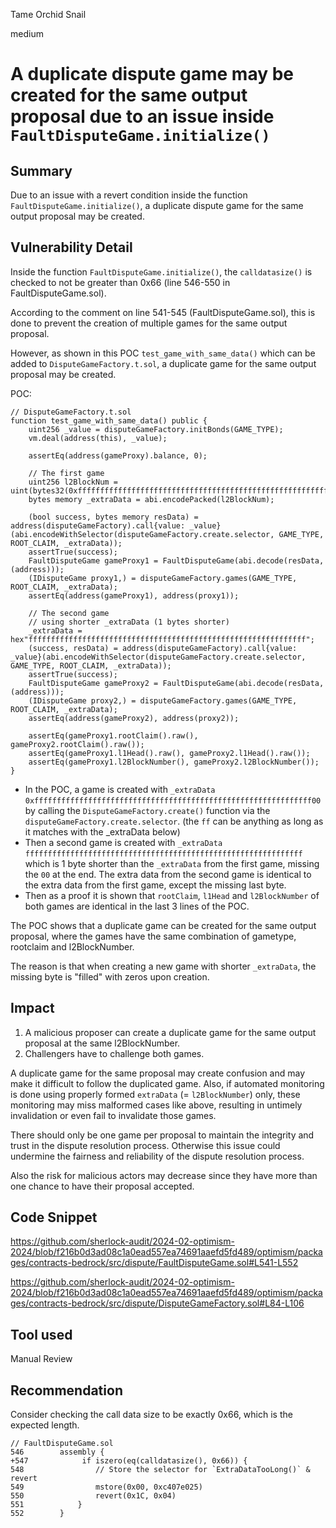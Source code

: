 Tame Orchid Snail

medium

# A duplicate dispute game may be created for the same output proposal due to an issue inside `FaultDisputeGame.initialize()`

## Summary

Due to an issue with a revert condition inside the function `FaultDisputeGame.initialize()`, a duplicate dispute game for the same output proposal may be created.

## Vulnerability Detail

Inside the function `FaultDisputeGame.initialize()`, the `calldatasize()` is checked to not be greater than 0x66 (line 546-550 in FaultDisputeGame.sol).

According to the comment on line 541-545 (FaultDisputeGame.sol), this is done to prevent the creation of multiple games for the same output proposal.

However, as shown in this POC `test_game_with_same_data()` which can be added to `DisputeGameFactory.t.sol`, a duplicate game for the same output proposal may be created.

POC:

```solidity
// DisputeGameFactory.t.sol
function test_game_with_same_data() public {
    uint256 _value = disputeGameFactory.initBonds(GAME_TYPE);
    vm.deal(address(this), _value);

    assertEq(address(gameProxy).balance, 0);

    // The first game
    uint256 l2BlockNum = uint(bytes32(0xffffffffffffffffffffffffffffffffffffffffffffffffffffffffffffff00));
    bytes memory _extraData = abi.encodePacked(l2BlockNum);

    (bool success, bytes memory resData) = address(disputeGameFactory).call{value: _value}(abi.encodeWithSelector(disputeGameFactory.create.selector, GAME_TYPE, ROOT_CLAIM, _extraData));
    assertTrue(success);
    FaultDisputeGame gameProxy1 = FaultDisputeGame(abi.decode(resData, (address)));
    (IDisputeGame proxy1,) = disputeGameFactory.games(GAME_TYPE, ROOT_CLAIM, _extraData);
    assertEq(address(gameProxy1), address(proxy1));

    // The second game
    // using shorter _extraData (1 bytes shorter)
    _extraData = hex"ffffffffffffffffffffffffffffffffffffffffffffffffffffffffffffff";
    (success, resData) = address(disputeGameFactory).call{value: _value}(abi.encodeWithSelector(disputeGameFactory.create.selector, GAME_TYPE, ROOT_CLAIM, _extraData));
    assertTrue(success);
    FaultDisputeGame gameProxy2 = FaultDisputeGame(abi.decode(resData, (address)));
    (IDisputeGame proxy2,) = disputeGameFactory.games(GAME_TYPE, ROOT_CLAIM, _extraData);
    assertEq(address(gameProxy2), address(proxy2));

    assertEq(gameProxy1.rootClaim().raw(), gameProxy2.rootClaim().raw());
    assertEq(gameProxy1.l1Head().raw(), gameProxy2.l1Head().raw());
    assertEq(gameProxy1.l2BlockNumber(), gameProxy2.l2BlockNumber());
}
```

* In the POC, a game is created with `_extraData` `0xffffffffffffffffffffffffffffffffffffffffffffffffffffffffffffff00` by calling the `DisputeGameFactory.create()` function via the `disputeGameFactory.create.selector`. (the `ff` can be anything as long as it matches with the _extraData below)
* Then a second game is created with `_extraData` `ffffffffffffffffffffffffffffffffffffffffffffffffffffffffffffff` which is 1 byte shorter than the `_extraData` from the first game, missing the `00` at the end. The extra data from the second game is identical to the extra data from the first game, except the missing last byte.
* Then as a proof it is shown that `rootClaim`, `l1Head` and `l2BlockNumber` of both games are identical in the last 3 lines of the POC.

The POC shows that a duplicate game can be created for the same output proposal, where the games have the same combination of gametype, rootclaim and l2BlockNumber.

The reason is that when creating a new game with shorter `_extraData`, the missing byte is "filled" with zeros upon creation.

## Impact

1. A malicious proposer can create a duplicate game for the same output proposal at the same l2BlockNumber.
1. Challengers have to challenge both games.

A duplicate game for the same proposal may create confusion and may make it difficult to follow the duplicated game. Also, if automated monitoring is done using properly formed `extraData` (= `l2BlockNumber`) only, these monitoring may miss malformed cases like above, resulting in untimely invalidation or even fail to invalidate those games.

There should only be one game per proposal to maintain the integrity and trust in the dispute resolution process. Otherwise this issue could undermine the fairness and reliability of the dispute resolution process.

Also the risk for malicious actors may decrease since they have more than one chance to have their proposal accepted.

## Code Snippet

https://github.com/sherlock-audit/2024-02-optimism-2024/blob/f216b0d3ad08c1a0ead557ea74691aaefd5fd489/optimism/packages/contracts-bedrock/src/dispute/FaultDisputeGame.sol#L541-L552

https://github.com/sherlock-audit/2024-02-optimism-2024/blob/f216b0d3ad08c1a0ead557ea74691aaefd5fd489/optimism/packages/contracts-bedrock/src/dispute/DisputeGameFactory.sol#L84-L106

## Tool used

Manual Review

## Recommendation

Consider checking the call data size to be exactly 0x66, which is the expected length.

```solidity
// FaultDisputeGame.sol
546        assembly {
+547            if iszero(eq(calldatasize(), 0x66)) {
548                // Store the selector for `ExtraDataTooLong()` & revert
549                mstore(0x00, 0xc407e025)
550                revert(0x1C, 0x04)
551            }
552        }
```